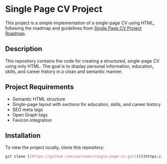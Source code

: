 # Single Page CV Project

This project is a simple implementation of a single-page CV using HTML, following the roadmap and guidelines from [Single Page CV Project Roadmap](https://roadmap.sh/projects/single-page-cv).

## Description

This repository contains the code for creating a structured, single-page CV using only HTML. The goal is to display personal information, education, skills, and career history in a clean and semantic manner.

## Project Requirements

- Semantic HTML structure
- Single-page layout with sections for education, skills, and career history
- SEO meta tags
- Open Graph tags
- Favicon integration

## Installation

To view the project locally, clone this repository:

```bash
git clone [[https://github.com/username/single-page-cv.git]()](https://github.com/muhammadnurhuda97/CV-Resume.git)
